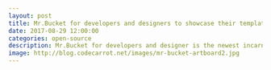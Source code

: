 ```yaml
---
layout: post
title: Mr.Bucket for developers and designers to showcase their templates
date: 2017-08-29 12:00:00
categories: open-source
description: Mr.Bucket for developers and designer is the newest incarnation of a web app offering a tailored, uncluttered experience for showcasing their templates - check it out.
image: http://blog.codecarrot.net/images/mr-bucket-artboard2.jpg
---
```

